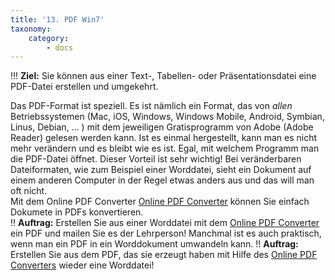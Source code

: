 ```yaml
---
title: '13. PDF Win7'
taxonomy:
    category:
        - docs
---
```


!!! **Ziel:** Sie können aus einer Text-, Tabellen- oder Präsentationsdatei eine PDF-Datei erstellen und umgekehrt.

Das PDF-Format ist speziell. Es ist nämlich ein Format, das von *allen* Betriebssystemen (Mac, iOS, Windows, Windows Mobile, Android, Symbian, Linus, Debian, ... ) mit dem jeweiligen Gratisprogramm von Adobe (Adobe Reader) gelesen werden kann. Ist es einmal hergestellt, kann man es nicht mehr verändern und es bleibt wie es ist. Egal, mit welchem Programm man die PDF-Datei öffnet. Dieser Vorteil ist sehr wichtig! Bei veränderbaren Dateiformaten, wie zum Beispiel einer Worddatei, sieht ein Dokument auf einem anderen Computer in der Regel etwas anders aus und das will man oft nicht.<br>
Mit dem Online PDF Converter [Online PDF Converter](https://online2pdf.com/de/) können Sie einfach Dokumete in PDFs konvertieren.<br>
!! **Auftrag:** Erstellen Sie aus einer Worddatei mit dem [Online PDF Converter](https://online2pdf.com/de/) ein PDF und mailen Sie es der Lehrperson!
Manchmal ist es auch praktisch, wenn man ein PDF in ein Worddokument umwandeln kann.
!! **Auftrag:** Erstellen Sie aus dem PDF, das sie erzeugt haben mit Hilfe des [Online PDF Converters](https://online2pdf.com/de/) wieder eine Worddatei!
